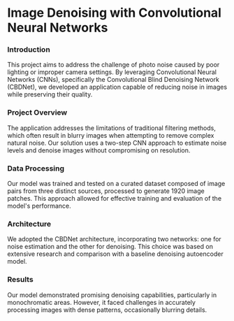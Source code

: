 # Image Denoising with Convolutional Neural Networks

### Introduction
This project aims to address the challenge of photo noise caused by poor lighting or improper camera settings. By leveraging Convolutional Neural Networks (CNNs), specifically the Convolutional Blind Denoising Network (CBDNet), we developed an application capable of reducing noise in images while preserving their quality.

### Project Overview
The application addresses the limitations of traditional filtering methods, which often result in blurry images when attempting to remove complex natural noise. Our solution uses a two-step CNN approach to estimate noise levels and denoise images without compromising on resolution.

### Data Processing
Our model was trained and tested on a curated dataset composed of image pairs from three distinct sources, processed to generate 1920 image patches. This approach allowed for effective training and evaluation of the model's performance.

### Architecture
We adopted the CBDNet architecture, incorporating two networks: one for noise estimation and the other for denoising. This choice was based on extensive research and comparison with a baseline denoising autoencoder model.

### Results
Our model demonstrated promising denoising capabilities, particularly in monochromatic areas. However, it faced challenges in accurately processing images with dense patterns, occasionally blurring details.
